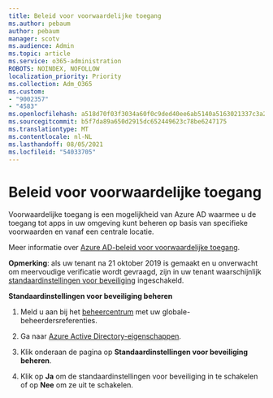 ```yaml
---
title: Beleid voor voorwaardelijke toegang
ms.author: pebaum
author: pebaum
manager: scotv
ms.audience: Admin
ms.topic: article
ms.service: o365-administration
ROBOTS: NOINDEX, NOFOLLOW
localization_priority: Priority
ms.collection: Adm_O365
ms.custom:
- "9002357"
- "4583"
ms.openlocfilehash: a518d70f03f3034a60f0c9ded40ee6ab5140a5163021337c3a2aee7f18575c3d
ms.sourcegitcommit: b5f7da89a650d2915dc652449623c78be6247175
ms.translationtype: MT
ms.contentlocale: nl-NL
ms.lasthandoff: 08/05/2021
ms.locfileid: "54033705"
---
```

# <a name="conditional-access-policies"></a>Beleid voor voorwaardelijke toegang

Voorwaardelijke toegang is een mogelijkheid van Azure AD waarmee u de toegang tot apps in uw omgeving kunt beheren op basis van specifieke voorwaarden en vanaf een centrale locatie.

Meer informatie over [Azure AD-beleid voor voorwaardelijke toegang](https://docs.microsoft.com/azure/active-directory/conditional-access/).  

**Opmerking**: als uw tenant na 21 oktober 2019 is gemaakt en u onverwacht om meervoudige verificatie wordt gevraagd, zijn in uw tenant waarschijnlijk [standaardinstellingen voor beveiliging](https://aka.ms/securitydefaults) ingeschakeld.

**Standaardinstellingen voor beveiliging beheren**

1. Meld u aan bij het [beheercentrum](https://go.microsoft.com/fwlink/p/?linkid=834822) met uw globale-beheerdersreferenties.

2. Ga naar [Azure Active Directory-eigenschappen](https://portal.azure.com/#blade/Microsoft_AAD_IAM/ActiveDirectoryMenuBlade/Properties).

3. Klik onderaan de pagina op **Standaardinstellingen voor beveiliging beheren**.

4. Klik op **Ja** om de standaardinstellingen voor beveiliging in te schakelen of op **Nee** om ze uit te schakelen.
